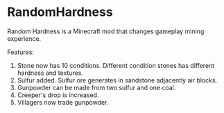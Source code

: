 # RandomHardness

Random Hardness is a Minecraft mod that changes gameplay mining experience.

Features:
1. Stone now has 10 conditions. Different condition stones has different hardness and textures.
2. Sulfur added. Sulfur ore generates in sandstone adjacently air blocks.
3. Gunpowder can be made from two sulfur and one coal.
4. Creeper's drop is increased.
5. Villagers now trade gunpowder.